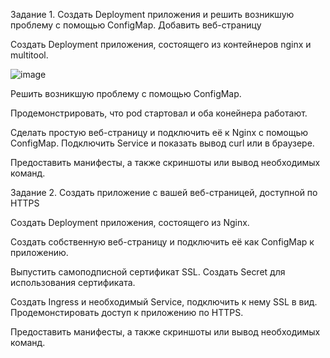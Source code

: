 Задание 1. Создать Deployment приложения и решить возникшую проблему с помощью ConfigMap. Добавить веб-страницу

Создать Deployment приложения, состоящего из контейнеров nginx и multitool.

![image](https://github.com/AlexanderSchelokov/devops-netology/assets/121572590/86fe8463-d50d-4002-9769-0c20e02e2109)

Решить возникшую проблему с помощью ConfigMap.

Продемонстрировать, что pod стартовал и оба конейнера работают.



Сделать простую веб-страницу и подключить её к Nginx с помощью ConfigMap. Подключить Service и показать вывод curl или в браузере.

Предоставить манифесты, а также скриншоты или вывод необходимых команд.

Задание 2. Создать приложение с вашей веб-страницей, доступной по HTTPS

Создать Deployment приложения, состоящего из Nginx.

Создать собственную веб-страницу и подключить её как ConfigMap к приложению.

Выпустить самоподписной сертификат SSL. Создать Secret для использования сертификата.

Создать Ingress и необходимый Service, подключить к нему SSL в вид. Продемонстировать доступ к приложению по HTTPS.

Предоставить манифесты, а также скриншоты или вывод необходимых команд.
